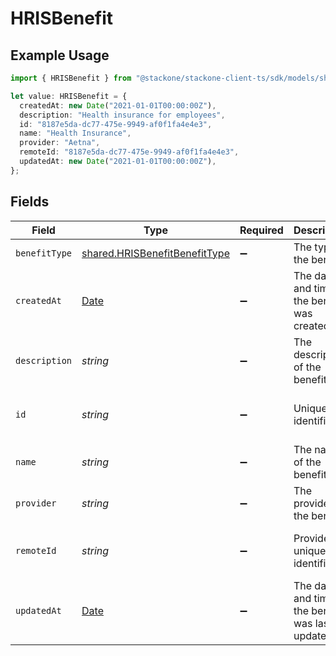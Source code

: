 # HRISBenefit

## Example Usage

```typescript
import { HRISBenefit } from "@stackone/stackone-client-ts/sdk/models/shared";

let value: HRISBenefit = {
  createdAt: new Date("2021-01-01T00:00:00Z"),
  description: "Health insurance for employees",
  id: "8187e5da-dc77-475e-9949-af0f1fa4e4e3",
  name: "Health Insurance",
  provider: "Aetna",
  remoteId: "8187e5da-dc77-475e-9949-af0f1fa4e4e3",
  updatedAt: new Date("2021-01-01T00:00:00Z"),
};
```

## Fields

| Field                                                                                         | Type                                                                                          | Required                                                                                      | Description                                                                                   | Example                                                                                       |
| --------------------------------------------------------------------------------------------- | --------------------------------------------------------------------------------------------- | --------------------------------------------------------------------------------------------- | --------------------------------------------------------------------------------------------- | --------------------------------------------------------------------------------------------- |
| `benefitType`                                                                                 | [shared.HRISBenefitBenefitType](../../../sdk/models/shared/hrisbenefitbenefittype.md)         | :heavy_minus_sign:                                                                            | The type of the benefit                                                                       |                                                                                               |
| `createdAt`                                                                                   | [Date](https://developer.mozilla.org/en-US/docs/Web/JavaScript/Reference/Global_Objects/Date) | :heavy_minus_sign:                                                                            | The date and time the benefit was created                                                     | 2021-01-01T00:00:00Z                                                                          |
| `description`                                                                                 | *string*                                                                                      | :heavy_minus_sign:                                                                            | The description of the benefit                                                                | Health insurance for employees                                                                |
| `id`                                                                                          | *string*                                                                                      | :heavy_minus_sign:                                                                            | Unique identifier                                                                             | 8187e5da-dc77-475e-9949-af0f1fa4e4e3                                                          |
| `name`                                                                                        | *string*                                                                                      | :heavy_minus_sign:                                                                            | The name of the benefit                                                                       | Health Insurance                                                                              |
| `provider`                                                                                    | *string*                                                                                      | :heavy_minus_sign:                                                                            | The provider of the benefit                                                                   | Aetna                                                                                         |
| `remoteId`                                                                                    | *string*                                                                                      | :heavy_minus_sign:                                                                            | Provider's unique identifier                                                                  | 8187e5da-dc77-475e-9949-af0f1fa4e4e3                                                          |
| `updatedAt`                                                                                   | [Date](https://developer.mozilla.org/en-US/docs/Web/JavaScript/Reference/Global_Objects/Date) | :heavy_minus_sign:                                                                            | The date and time the benefit was last updated                                                | 2021-01-01T00:00:00Z                                                                          |